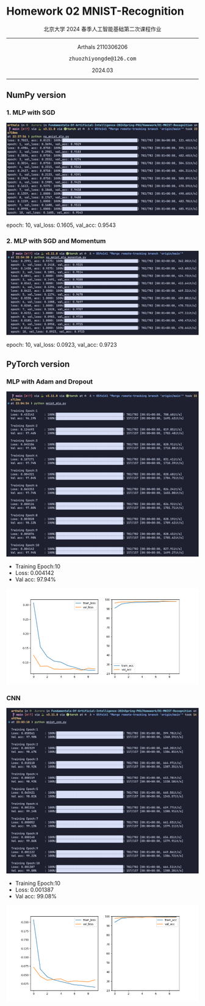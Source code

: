 # Homework 02 MNIST-Recognition

<center>
  北京大学 2024 春季人工智能基础第二次课程作业
</center>

---

<center>
  Arthals 2110306206
  <br/>
  <pre>zhuozhiyongde@126.com</pre>
  2024.03
</center>

---

## NumPy version

### 1. MLP with SGD

![np_mnist_mlp](README.assets/np_mnist_mlp.png)

epoch: 10, val_loss: 0.1605, val_acc: 0.9543

### 2. MLP with SGD and Momentum

![np_mnist_mlp_monentum](README.assets/np_mnist_mlp_monentum.png)

epoch: 10, val_loss: 0.0923, val_acc: 0.9723

## PyTorch version

### MLP with Adam and Dropout

![mlp_adam_dropout](README.assets/mlp_adam_dropout.png)

-   Training Epoch:10
-   Loss: 0.004142
-   Val acc: 97.94%

![loss_acc_cnn](README.assets/loss_acc_mlp.png)

### CNN

![cnn](README.assets/cnn.png)

-   Training Epoch:10
-   Loss: 0.001387
-   Val acc: 99.08%

![loss_acc_cnn](README.assets/loss_acc_cnn.png)
